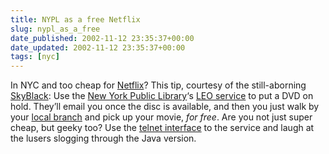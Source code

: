 ```yaml
---
title: NYPL as a free Netflix
slug: nypl_as_a_free
date_published: 2002-11-12 23:35:37+00:00
date_updated: 2002-11-12 23:35:37+00:00
tags: [nyc]
---
```

In NYC and too cheap for [Netflix](http://www.netflix.com)? This tip, courtesy of the still-aborning [SkyBlack](http://www.skyblack.com): Use the [New York Public Library](http://www.nypl.org)‘s [LEO service](http://webpac.nypl.org/leo.html) to put a DVD on hold. They’ll email you once the disc is available, and then you just walk by your [local branch](http://www.nypl.org/hours/) and pick up your movie, *for free*. Are you not just super cheap, but geeky too? Use the [telnet interface](telnet://nyplgate.nypl.org/) to the service and laugh at the lusers slogging through the Java version.
